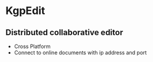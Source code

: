 # KgpEdit
## Distributed collaborative editor

* Cross Platform
* Connect to online documents with ip address and port
